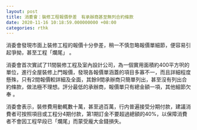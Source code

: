 ```yaml
---
layout: post
title: 消委會：裝修工程報價參差　有承辦商甚至無列合約條款
date: 2020-11-16 10:18:59.000000000 +08:00
categories: rthk
---
```


消委會發現市面上裝修工程的報價十分參差，稍一不慎忽略報價單細節，便容易引起爭拗，甚至工程「爛尾」 。

消委會首次實試了11間裝修工程及室內設計公司，為一個實用面積約400平方呎的單位，進行全屋裝修上門報價，發現各報價單涵蓋的項目多寡不一，而且詳細程度懸殊，只有2間報價較詳細及全面，其餘9間承辦商只簡單列出，甚至沒有列出合約條款，做法極不理想。評分最低的承辦商，報價單只有總金額一項，其他細節欠奉 。

消委會表示，裝修費用動輒數十萬，甚至過百萬，行内普遍接受分期付款，建議消費者可按照項目或工程分4期付款，第1期訂金不要超過總額的40%，以保障消費者不會因工程早段已「爛尾」而蒙受龐大金錢損失。
